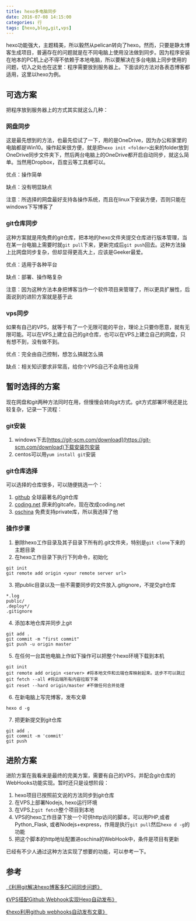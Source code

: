 ```yaml
---
title: hexo多电脑同步
date: 2016-07-08 14:15:00
categories: 行
tags: [hexo,blog,git,vps]
---
```



hexo功能强大，主题精美，所以毅然从pelican转向了hexo。然而，只要是静太博客生成项目，普遍存在的问题就是在不同电脑上使用没法做到同步。因为程序安装在地本的PC机上必不得不依赖于本地电脑，所以要解决在多台电脑上同步使用的问题，切入之处也在这里：<stong>程序需要放到服务器上</strong>。下面谈的方法对各表态博客都适用，这里以hexo为例。

<!-- more -->

## 可选方案
把程序放到服务器上的方式其实就这么几种：

### 网盘同步
这是最先想到的方法，也最先偿试了一下，用的是OneDrive，因为办公和家里的电脑都是Win10。操作起来很方便，就是把`hexo init <folder>`出来的folder放到OneDrive同步文件夹下，然后两台电脑上的OneDrive都开启自动同步，就这么简单。当然用Dropbox，百度云等工具都可以。

优点：操作简单

缺点：没有明显缺点

注意：所选择的网盘最好支持各操作系统，而且在linux下安装方便，否则只能在windows下写博客了

### git仓库同步
这种方案就是用免费的git仓库，把本地的hexo文件夹提交仓库进行版本管理，当在某一台电脑上需要时就`git pull`下来，更新完成后`git push`回去。这种方法操上比网盘同步复杂，但却显得更高大上，应该是Geeker最爱。

优点：适用于各种平台

缺点：部署、操作略复杂

注意：因为这种方法本身把博客当作一个软件项目来管理了，所以更具扩展性，后面说到的进阶方案就是基于此

### vps同步
如果有自己的VPS，就等于有了一个无限可能的平台，理论上只要你愿意，就有无限可能。可以在VPS上建立自己的git仓库，也可以在VPS上建立自己的网盘，只有想不到，没有做不到。

优点：完全由自己控制，想怎么搞就怎么搞

缺点：相关知识要求非常高，给你个VPS自己不会用也没用


## 暂时选择的方案
现在网盘和git两种方法同时在用，但慢慢会转向git方式。git方式部署环境还是比较复杂，记录一下流程：

### git安装
1. windows下去[https://git-scm.com/download](https://git-scm.com/download)下载安装包安装
2. centos可以用`yum install git`安装

### git仓库选择
可以选择的仓库很多，可以随便挑选一个：

1. [github](http://github.com)	全球最著名的git仓库
2. [coding.net](http://coding.net)	原来的gitcafe，现在改成coding.net
3. [oschina](http://git.oschina.net/)	免费支持private库，所以我选择了他

### 操作步骤

1. 删除hexo工作目录及其子目录下所有的.git文件夹，特别是`git clone`下来的主题目录
2. 在hexo工作目录下执行下列命令，初始化
```
git init
git remote add origin <your remote server url>

```
3. 把public目录以及一些不需要同步的文件放入.gitignore，不提交git仓库
```
*.log
public/
.deploy*/
.gitignore
```
4. 添加本地仓库并同步上git
```
git add .  
git commit -m "first commit" 
git push -u origin master
```
5. 在任何一台其他电脑上作如下操作可以把整个hexo环境下载到本机
```
git init
git remote add origin <server> #将本地文件和云端仓库映射起来。这步不可以跳过
git fetch --all #将云端所有内容拉取下来
git reset --hard origin/master #不做任何合并处理
```
6. 在新电脑上写完博客，发布文章
```
hexo d -g
```
7. 把更新提交到git仓库
```
git add .
git commit -m 'commit'
git push
```

## 进阶方案
进阶方案在我看来是最终的完美方案，需要有自己的VPS，并配合git仓库的WebHooks功能实现。暂时还只是设想阶段：

1. hexo项目已按照前文说的方法同步到git仓库
2. 在VPS上部署Nodejs, hexo运行环境
3. 在VPS上`git fetch`整个项目到本地
4. VPS的hexo工作目录下放一个可供http访问的脚本，可以用PHP,或者Python_Flask, 或者Nodejs+express，作用是执行`git pull`然后`hexo d -g`的功能
5. 把这个脚本的http地址配置进oschina的WebHook中，条件是项目有更新

已经有不少人通过这种方法实现了想要的功能，可以参考一下。

## 参考

[《利用git解决hexo博客多PC间同步问题》](http://chitanda.me/2015/06/18/hexo-sync-in-multiple-pc/)

[《VPS搭配Github Webhook实现Hexo自动发布》](https://xuanwo.org/2015/02/05/VPS-Hexo-Autodeploy/)

[《hexo利用github webhooks自动发布文章》](http://blog.sunnyyan.com/2015/05/01/hexo-auto-generate/)
